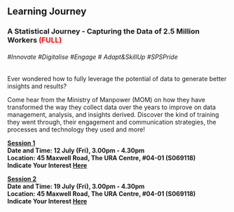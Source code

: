 <!-- ---
title: 'Learning Festival 1-19 July 2019'
permalink: /events/learning-journeys/event-details/lj_momdata/
breadcrumb: 'Learning Journey'

--- -->


## Learning Journey
### A Statistical Journey - Capturing the Data of 2.5 Million Workers <font color="red"> (FULL) </font>

###### _#Innovate #Digitalise #Engage # Adapt&SkillUp #SPSPride_

Ever wondered how to fully leverage the potential of data to generate better insights and results?

Come hear from the Ministry of Manpower (MOM) on how they have transformed the way they collect data over the years to improve on data management, analysis, and insights derived. Discover the kind of training they went through, their engagement and communication strategies, the processes and technology they used and more!

<b><u>Session 1</u><br>
**Date and Time: 12 July (Fri), 3.00pm - 4.30pm** <br>
**Location: 45 Maxwell Road, The URA Centre, #04-01 (S069118)** <br>
**Indicate Your Interest [Here](https://www.eventbrite.sg/e/a-statistical-journey-capturing-the-data-of-25-million-workers-by-the-ministry-of-manpower-mom-tickets-62246621320)** 

<b><u>Session 2</u><br>
**Date and Time: 19 July (Fri), 3.00pm - 4.30pm** <br>
**Location: 45 Maxwell Road, The URA Centre, #04-01 (S069118)** <br>
**Indicate Your Interest [Here](https://www.eventbrite.sg/e/a-statistical-journey-capturing-the-data-of-25-million-workers-by-the-ministry-of-manpower-mom-2nd-tickets-62295846554)** 

